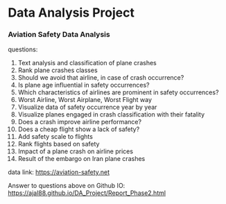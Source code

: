 # Data Analysis Project

### Aviation Safety Data Analysis

questions:

1. Text analysis and classification of plane crashes
2. Rank plane crashes classes
3. Should we avoid that airline, in case of crash occurrence?
4. Is plane age influential in safety occurrences?
5. Which characteristics of airlines are prominent in safety occurrences?
6. Worst Airline, Worst Airplane, Worst Flight way
7. Visualize data of safety occurrence year by year
8. Visualize planes engaged in crash classification with their fatality
9. Does a crash improve airline performance?
10. Does a cheap flight show a lack of safety?
11. Add safety scale to flights
12. Rank flights based on safety
13. Impact of a plane crash on airline prices
14. Result of the embargo on Iran plane crashes


data link: https://aviation-safety.net

Answer to questions above on Github IO: https://ajal88.github.io/DA_Project/Report_Phase2.html
